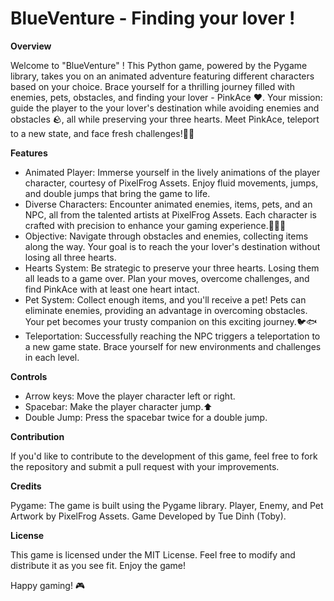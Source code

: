 # BlueVenture - Finding your lover !

**Overview**

Welcome to "BlueVenture" ! This Python game, powered by the Pygame library, takes you on an animated adventure featuring different characters based on your choice. Brace yourself for a thrilling journey filled with enemies, pets, obstacles, and finding your lover - PinkAce ❤️. Your mission: guide the player to the your lover's destination while avoiding enemies and obstacles 🪨, all while preserving your three hearts. Meet PinkAce, teleport to a new state, and face fresh challenges!🚀🤖

**Features**

- Animated Player: Immerse yourself in the lively animations of the player character, courtesy of PixelFrog Assets. Enjoy fluid movements, jumps, and double jumps that bring the game to life.
- Diverse Characters: Encounter animated enemies, items, pets, and an NPC, all from the talented artists at PixelFrog Assets. Each character is crafted with precision to enhance your gaming experience.🐸🦇🦏
- Objective: Navigate through obstacles and enemies, collecting items along the way. Your goal is to reach the your lover's destination without losing all three hearts.
- Hearts System: Be strategic to preserve your three hearts. Losing them all leads to a game over. Plan your moves, overcome challenges, and find PinkAce with at least one heart intact.
- Pet System: Collect enough items, and you'll receive a pet! Pets can eliminate enemies, providing an advantage in overcoming obstacles. Your pet becomes your trusty companion on this exciting journey.🐦🐟
- Teleportation: Successfully reaching the NPC triggers a teleportation to a new game state. Brace yourself for new environments and challenges in each level.

**Controls**

- Arrow keys: Move the player character left or right.
- Spacebar: Make the player character jump.⬆️
- Double Jump: Press the spacebar twice for a double jump.

**Contribution**

If you'd like to contribute to the development of this game, feel free to fork the repository and submit a pull request with your improvements.

**Credits**

Pygame: The game is built using the Pygame library.
Player, Enemy, and Pet Artwork by PixelFrog Assets.
Game Developed by Tue Dinh (Toby).

**License**

This game is licensed under the MIT License. Feel free to modify and distribute it as you see fit. Enjoy the game!

Happy gaming! 🎮
